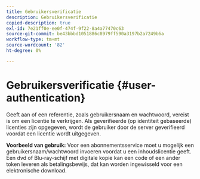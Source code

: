 ```yaml
---
title: Gebruikersverificatie
description: Gebruikersverificatie
copied-description: true
exl-id: 7e21ff0e-ee0f-474f-9f22-8a4a77470c63
source-git-commit: be43bbbd1051886c8979ff590a3197b2a7249b6a
workflow-type: tm+mt
source-wordcount: '82'
ht-degree: 0%

---
```


# Gebruikersverificatie {#user-authentication}

Geeft aan of een referentie, zoals gebruikersnaam en wachtwoord, vereist is om een licentie te verkrijgen. Als geverifieerde (op identiteit gebaseerde) licenties zijn opgegeven, wordt de gebruiker door de server geverifieerd voordat een licentie wordt uitgegeven.

**Voorbeeld van gebruik:** Voor een abonnementsservice moet u mogelijk een gebruikersnaam/wachtwoord invoeren voordat u een inhoudslicentie geeft. Een dvd of Blu-ray-schijf met digitale kopie kan een code of een ander token leveren als betalingsbewijs, dat kan worden ingewisseld voor een elektronische download.
